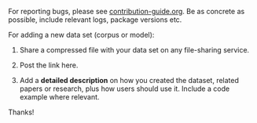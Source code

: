 For reporting bugs, please see [contribution-guide.org](http://www.contribution-guide.org/). Be as concrete as possible, include relevant logs, package versions etc.

For adding a new data set (corpus or model):

1. Share a compressed file with your data set on any file-sharing service.

2. Post the link here.

3. Add a **detailed description** on how you created the dataset, related papers or research, plus how users should use it. Include a code example where relevant.

Thanks!
